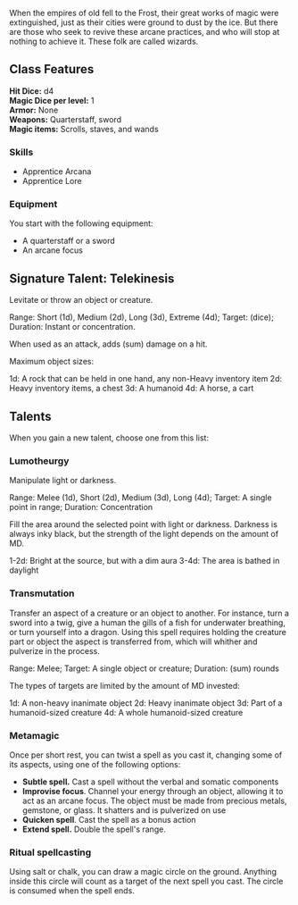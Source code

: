 When the empires of old fell to the Frost, their great works of magic were extinguished, just as their cities were ground to dust by the ice. But there are those who seek to revive these arcane practices, and who will stop at nothing to achieve it. These folk are called wizards.

## Class Features

**Hit Dice:** d4\
**Magic Dice per level:** 1\
**Armor:** None\
**Weapons:** Quarterstaff, sword\
**Magic items:** Scrolls, staves, and wands

### Skills
- Apprentice Arcana
- Apprentice Lore

### Equipment

You start with the following equipment:

- A quarterstaff or a sword
- An arcane focus

## Signature Talent: Telekinesis
Levitate or throw an object or creature.

Range: Short (1d), Medium (2d), Long (3d), Extreme (4d); Target: (dice); Duration: Instant or concentration.

When used as an attack, adds (sum) damage on a hit.

Maximum object sizes:

1d: A rock that can be held in one hand, any non-Heavy inventory item
2d: Heavy inventory items, a chest
3d: A humanoid
4d: A horse, a cart

## Talents

When you gain a new talent, choose one from this list:

### Lumotheurgy
Manipulate light or darkness.

Range: Melee (1d), Short (2d), Medium (3d), Long (4d); Target: A single point in range; Duration: Concentration

Fill the area around the selected point with light or darkness. Darkness is always inky black, but the strength of the light depends on the amount of MD.

1-2d: Bright at the source, but with a dim aura
3-4d: The area is bathed in daylight

### Transmutation
Transfer an aspect of a creature or an object to another. For instance, turn a sword into a twig, give a human the gills of a fish for underwater breathing, or turn yourself into a dragon. Using this spell requires holding the creature part or object the aspect is transferred from, which will whither and pulverize in the process.

Range: Melee; Target: A single object or creature; Duration: (sum) rounds

The types of targets are limited by the amount of MD invested:

1d: A non-heavy inanimate object
2d: Heavy inanimate object
3d: Part of a humanoid-sized creature
4d: A whole humanoid-sized creature

### Metamagic
Once per short rest, you can twist a spell as you cast it, changing some of its aspects, using one of the following options:

- **Subtle spell.** Cast a spell without the verbal and somatic components
- **Improvise focus**. Channel your energy through an object, allowing it to act as an arcane focus. The object must be made from precious metals, gemstone, or glass. It shatters and is pulverized on use
- **Quicken spell**. Cast the spell as a bonus action
- **Extend spell.** Double the spell's range.

### Ritual spellcasting
Using salt or chalk, you can draw a magic circle on the ground. Anything inside this circle will count as a target of the next spell you cast. The circle is consumed when the spell ends.